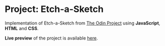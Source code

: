 # Project: Etch-a-Sketch

Implementation of Etch-a-Sketch from [The Odin Project](https://www.theodinproject.com/lessons/etch-a-sketch-project) using **JavaScript**, **HTML** and **CSS**.

**Live preview** of the project is available [here](https://alternateved.github.io/etch-a-sketch/).
